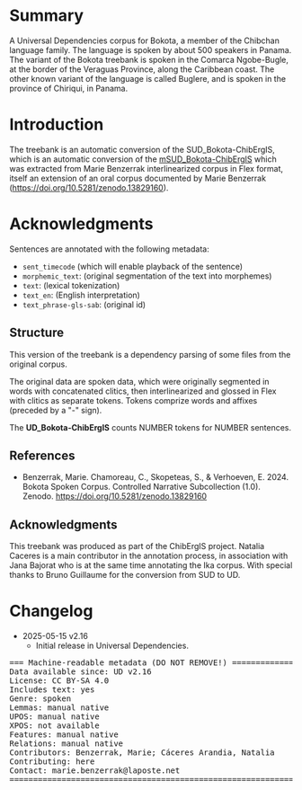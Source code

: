 # Summary

A Universal Dependencies corpus for Bokota, a member of the Chibchan language family. The language is spoken by about 500 speakers in Panama. The variant of the Bokota treebank is spoken in the Comarca Ngobe-Bugle, at the border of the Veraguas Province, along the Caribbean coast. The other known variant of the language is called Buglere, and is spoken in the province of Chiriqui, in Panama.

# Introduction

The treebank is an automatic conversion of the SUD_Bokota-ChibErgIS, which is an automatic conversion of the [mSUD_Bokota-ChibErgIS](https://github.com/surfacesyntacticud/mSUD_Bokota-ChibErgIS) which was extracted from Marie Benzerrak interlinearized corpus in Flex format, itself an extension of an oral corpus documented by Marie Benzerrak (https://doi.org/10.5281/zenodo.13829160).

# Acknowledgments

Sentences are annotated with the following metadata:
 - `sent_timecode` (which will enable playback of the sentence)
 - `morphemic_text`: (original segmentation of the text into morphemes)
 - `text`: (lexical tokenization)
 - `text_en`: (English interpretation)
 - `text_phrase-gls-sab`: (original id)

## Structure
This version of the treebank is a dependency parsing of some files from the original corpus.

The original data are spoken data, which were originally segmented in words with concatenated clitics, then interlinearized and glossed in Flex with clitics as separate tokens. Tokens comprize words and affixes (preceded by a "-" sign). 

The **UD_Bokota-ChibErgIS** counts NUMBER tokens for NUMBER sentences.

## References

- Benzerrak, Marie. Chamoreau, C., Skopeteas, S., & Verhoeven, E. 2024. Bokota Spoken Corpus. Controlled Narrative Subcollection (1.0). Zenodo. https://doi.org/10.5281/zenodo.13829160

## Acknowledgments

This treebank was produced as part of the ChibErgIS project. Natalia Caceres is a main contributor in the annotation process, in association with Jana Bajorat who is at the same time annotating the Ika corpus. With special thanks to Bruno Guillaume for the conversion from SUD to UD.

# Changelog

* 2025-05-15 v2.16
  * Initial release in Universal Dependencies.


<pre>
=== Machine-readable metadata (DO NOT REMOVE!) ================================
Data available since: UD v2.16
License: CC BY-SA 4.0
Includes text: yes
Genre: spoken
Lemmas: manual native
UPOS: manual native
XPOS: not available
Features: manual native
Relations: manual native
Contributors: Benzerrak, Marie; Cáceres Arandia, Natalia
Contributing: here
Contact: marie.benzerrak@laposte.net
===============================================================================
</pre>